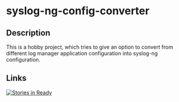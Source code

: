 # syslog-ng-config-converter

## Description

This is a hobby project, which tries to give an option to convert from different log manager application configuration into syslog-ng configuration.

## Links

[![Stories in Ready](https://badge.waffle.io/Kokan/syslog-ng-config-converter.svg?label=ready&title=Ready)](http://waffle.io/Kokan/syslog-ng-config-converter)



